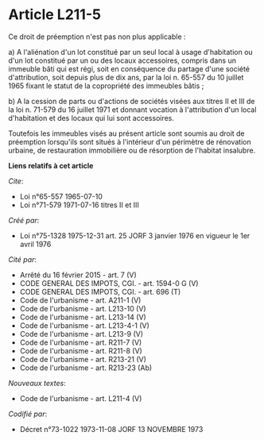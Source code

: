 # Article L211-5

Ce droit de préemption n'est pas non plus applicable :

a) A l'aliénation d'un lot constitué par un seul local à usage d'habitation ou d'un lot constitué par un ou des locaux
accessoires, compris dans un immeuble bâti qui est régi, soit en conséquence du partage d'une société d'attribution, soit
depuis plus de dix ans, par la loi n. 65-557 du 10 juillet 1965 fixant le statut de la copropriété des immeubles bâtis ;

b) A la cession de parts ou d'actions de sociétés  visées aux titres II et III de la loi n. 71-579 du 16 juillet 1971 et
donnant vocation à l'attribution d'un local d'habitation et des locaux qui lui sont accessoires.

Toutefois les immeubles visés au présent article sont soumis au droit de préemption lorsqu'ils sont situés à l'intérieur d'un
périmètre de rénovation urbaine, de restauration immobilière ou de résorption de l'habitat insalubre.

**Liens relatifs à cet article**

_Cite_:

  - Loi n°65-557 1965-07-10
  - Loi n°71-579 1971-07-16 titres II et III

_Créé par_:

  - Loi n°75-1328 1975-12-31 art. 25 JORF 3 janvier 1976 en vigueur le 1er avril 1976

_Cité par_:

  - Arrêté du 16 février 2015 - art. 7 (V)
  - CODE GENERAL DES IMPOTS, CGI. - art. 1594-0 G (V)
  - CODE GENERAL DES IMPOTS, CGI. - art. 696 (T)
  - Code de l'urbanisme - art. A211-1 (V)
  - Code de l'urbanisme - art. L213-10 (V)
  - Code de l'urbanisme - art. L213-14 (V)
  - Code de l'urbanisme - art. L213-4-1 (V)
  - Code de l'urbanisme - art. L213-9 (V)
  - Code de l'urbanisme - art. R211-7 (V)
  - Code de l'urbanisme - art. R211-8 (V)
  - Code de l'urbanisme - art. R213-21 (V)
  - Code de l'urbanisme - art. R213-23 (Ab)

_Nouveaux textes_:

  - Code de l'urbanisme - art. L211-4 (V)

_Codifié par_:

  - Décret n°73-1022 1973-11-08 JORF 13 NOVEMBRE 1973
